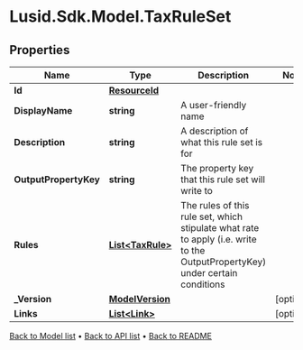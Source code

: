# Lusid.Sdk.Model.TaxRuleSet

## Properties

Name | Type | Description | Notes
------------ | ------------- | ------------- | -------------
**Id** | [**ResourceId**](ResourceId.md) |  | 
**DisplayName** | **string** | A user-friendly name | 
**Description** | **string** | A description of what this rule set is for | 
**OutputPropertyKey** | **string** | The property key that this rule set will write to | 
**Rules** | [**List&lt;TaxRule&gt;**](TaxRule.md) | The rules of this rule set, which stipulate what rate to apply (i.e. write to the OutputPropertyKey) under certain conditions | 
**_Version** | [**ModelVersion**](ModelVersion.md) |  | [optional] 
**Links** | [**List&lt;Link&gt;**](Link.md) |  | [optional] 

[Back to Model list](../README.md#documentation-for-models) &#8226; [Back to API list](../README.md#documentation-for-api-endpoints) &#8226; [Back to README](../README.md)

